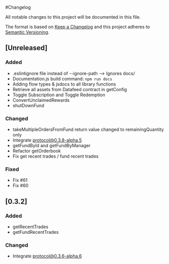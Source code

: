 #Changelog

All notable changes to this project will be documented in this file.

The format is based on [Keep a Changelog](http://keepachangelog.com/en/1.0.0/)
and this project adheres to [Semantic Versioning](http://semver.org/spec/v2.0.0.html).


## [Unreleased]
### Added
- .eslintignore file instead of --ignore-path --> Ignores docs/
- Documentation.js build command: `npm run docs`
- Adding flow types & jsdocs to all library functions
- Retrieve all assets from Datafeed contract in getConfig
- Toggle Subscription and Toggle Redemption
- ConvertUnclaimedRewards
- shutDownFund

### Changed
- takeMultipleOrdersFromFund return value changed to remainingQuantity only
- Integrate protocol@0.3.8-alpha.5
- getFundById and getFundByManager
- Refactor getOrderbook
- Fix get recent trades / fund recent trades

### Fixed
- Fix #61
- Fix #60

## [0.3.2]

### Added
- getRecentTrades
- getFundRecentTrades

### Changed
- Integrate protocol@0.3.6-alpha.6
